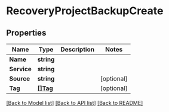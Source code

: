 # RecoveryProjectBackupCreate

## Properties

Name | Type | Description | Notes
------------ | ------------- | ------------- | -------------
**Name** | **string** |  | 
**Service** | **string** |  | 
**Source** | **string** |  | [optional] 
**Tag** | [**[]Tag**](tag.md) |  | [optional] 

[[Back to Model list]](../README.md#documentation-for-models) [[Back to API list]](../README.md#documentation-for-api-endpoints) [[Back to README]](../README.md)



